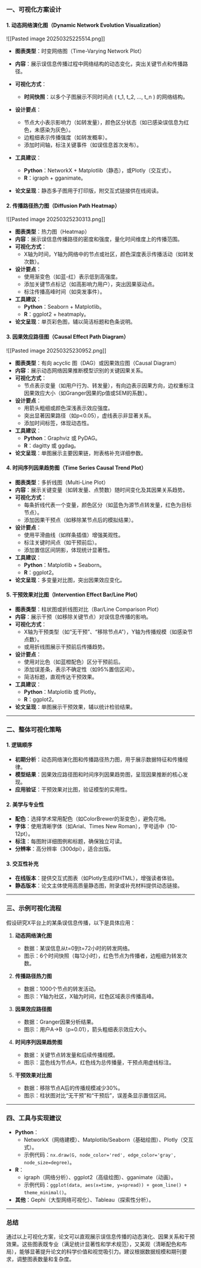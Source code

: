 ### 一、可视化方案设计

#### 1. 动态网络演化图（Dynamic Network Evolution Visualization）
![[Pasted image 20250325225514.png]]
- **图表类型**：时变网络图（Time-Varying Network Plot）  
- **内容**：展示误信息传播过程中网络结构的动态变化，突出关键节点和传播路径。  
- **可视化方式**：  
  - **时间快照**：以多个子图展示不同时间点 \( t_1, t_2, ..., t_n \) 的网络结构。  

- **设计要点**：  
  - 节点大小表示影响力（如转发量），颜色区分状态（如已感染误信息为红色，未感染为灰色）。  
  - 边粗细表示传播强度（如转发概率）。  
  - 添加时间轴，标注关键事件（如误信息首次发布）。  
- **工具建议**：  
  - **Python**：NetworkX + Matplotlib（静态），或Plotly（交互式）。  
  - **R**：igraph + gganimate。  
- **论文呈现**：静态多子图用于打印版，附交互式链接供在线阅读。

#### 2. 传播路径热力图（Diffusion Path Heatmap）
![[Pasted image 20250325230313.png]]
- **图表类型**：热力图（Heatmap）  
- **内容**：展示误信息传播路径的密度和强度，量化时间维度上的传播范围。  
- **可视化方式**：  
  - X轴为时间，Y轴为网络中的节点或社区，颜色深度表示传播活动（如转发次数）。  
- **设计要点**：  
  - 使用渐变色（如蓝-红）表示低到高强度。  
  - 添加关键节点标记（如高影响力用户），突出因果驱动点。  
  - 标注传播高峰时间（如突发事件）。  
- **工具建议**：  
  - **Python**：Seaborn + Matplotlib。  
  - **R**：ggplot2 + heatmaply。  
- **论文呈现**：单页彩色图，辅以简洁标题和色条说明。

#### 3. 因果效应路径图（Causal Effect Path Diagram）
![[Pasted image 20250325230952.png]]
- **图表类型**：有向 acyclic 图（DAG）或因果效应图（Causal Diagram）  
- **内容**：展示动态网络因果推断模型识别的关键因果关系。  
- **可视化方式**：  
  - 节点表示变量（如用户行为、转发量），有向边表示因果方向，边权重标注因果效应大小（如Granger因果的p值或SEM的系数）。  
- **设计要点**：  
  - 用箭头粗细或颜色深浅表示效应强度。  
  - 突出显著因果路径（如p<0.05），虚线表示非显著关系。  
  - 添加时间标签，体现动态性。  
- **工具建议**：  
  - **Python**：Graphviz 或 PyDAG。  
  - **R**：dagitty 或 ggdag。  
- **论文呈现**：单图展示主要因果链，附表格补充详细参数。

#### 4. 时间序列因果趋势图（Time Series Causal Trend Plot）
- **图表类型**：多折线图（Multi-Line Plot）  
- **内容**：展示关键变量（如转发量、点赞数）随时间变化及其因果关系趋势。  
- **可视化方式**：  
  - 每条折线代表一个变量，颜色区分（如蓝色为源节点转发量，红色为目标节点）。  
  - 添加因果干预点（如移除某节点后的模拟结果）。  
- **设计要点**：  
  - 使用平滑曲线（如样条插值）增强美观性。  
  - 标注关键时间点（如干预前后）。  
  - 添加置信区间阴影，体现统计显著性。  
- **工具建议**：  
  - **Python**：Matplotlib + Seaborn。  
  - **R**：ggplot2。  
- **论文呈现**：多变量对比图，突出因果效应变化。

#### 5. 干预效果对比图（Intervention Effect Bar/Line Plot）
- **图表类型**：柱状图或折线图对比（Bar/Line Comparison Plot）  
- **内容**：展示干预（如移除关键节点）对误信息传播的影响。  
- **可视化方式**：  
  - X轴为干预类型（如“无干预”、“移除节点A”），Y轴为传播规模（如感染节点数）。  
  - 或用折线图展示干预前后传播趋势。  
- **设计要点**：  
  - 使用对比色（如蓝橙配色）区分干预前后。  
  - 添加误差条，表示不确定性（如95%置信区间）。  
  - 简洁标题，直观传达干预效果。  
- **工具建议**：  
  - **Python**：Matplotlib 或 Plotly。  
  - **R**：ggplot2。  
- **论文呈现**：单图展示干预效果，辅以统计检验结果。

---

### 二、整体可视化策略

#### 1. 逻辑顺序
- **初期分析**：动态网络演化图和传播路径热力图，用于展示数据特征和传播规律。  
- **模型结果**：因果效应路径图和时间序列因果趋势图，呈现因果推断的核心发现。  
- **应用验证**：干预效果对比图，验证模型的实用性。

#### 2. 美学与专业性
- **配色**：选择学术常用配色（如ColorBrewer的渐变色），避免花哨。  
- **字体**：使用清晰字体（如Arial、Times New Roman），字号适中（10-12pt）。  
- **标注**：每图附详细图例和标题，确保独立可读。  
- **分辨率**：高分辨率（300dpi），适合出版。

#### 3. 交互性补充
- **在线版本**：提供交互式图表（如Plotly生成的HTML），增强读者体验。  
- **静态版本**：论文主体使用高质量静态图，附录或补充材料提供动态链接。

---

### 三、示例可视化流程

假设研究X平台上的某条误信息传播，以下是具体应用：

1. **动态网络演化图**  
   - 数据：某误信息从t=0到t=72小时的转发网络。  
   - 图示：6个时间快照（每12小时），红色节点为传播者，边粗细为转发次数。  

2. **传播路径热力图**  
   - 数据：1000个节点的转发活动。  
   - 图示：Y轴为社区，X轴为时间，红色区域表示传播高峰。  

3. **因果效应路径图**  
   - 数据：Granger因果分析结果。  
   - 图示：用户A→B（p=0.01），箭头粗细表示效应大小。  

4. **时间序列因果趋势图**  
   - 数据：关键节点转发量和后续传播规模。  
   - 图示：蓝色线为节点A，红色线为总传播量，干预点用虚线标注。  

5. **干预效果对比图**  
   - 数据：移除节点A后的传播规模减少30%。  
   - 图示：柱状图对比“无干预”和“干预后”，误差条显示置信区间。

---

### 四、工具与实现建议

- **Python**：  
  - NetworkX（网络建模）、Matplotlib/Seaborn（基础绘图）、Plotly（交互式）。  
  - 示例代码：`nx.draw(G, node_color='red', edge_color='gray', node_size=degree)`。  
- **R**：  
  - igraph（网络分析）、ggplot2（高级绘图）、gganimate（动画）。  
  - 示例代码：`ggplot(data, aes(x=time, y=spread)) + geom_line() + theme_minimal()`。  
- **其他**：Gephi（大型网络可视化）、Tableau（探索性分析）。

---

### 总结

通过以上可视化方案，论文可以直观展示误信息传播的动态演化、因果关系和干预效果。这些图表既专业（满足统计显著性和学术规范），又美观（清晰配色和布局），能够显著提升论文的科学价值和视觉吸引力。建议根据数据规模和期刊要求，调整图表数量和复杂度。